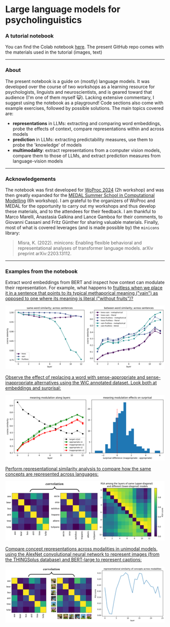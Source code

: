 # Large language models for psycholinguistics
### A tutorial notebook

You can find the Colab notebook [here](https://drive.google.com/file/d/1NkIgEsPuNN1uiN4-kM8r-XluBqtBX17V/view?usp=sharing). The present GitHub repo comes with the materials used in the tutorial (images, text)

---

### About
The present notebook is a guide on (mostly) language models. It was developed over the course of two workshops as a learning resource for psychologists, linguists and neuroscientists, and is geared toward that audience (I'm one of them myself 😺). Lacking extensive commentary, I suggest using the notebook as a playground! Code sections also come with example exercises, followed by possible solutions. The main topics covered are:
*  **representations** in LLMs: extracting and comparing word embeddings, probe the effects of context, compare representations within and across models
*  **prediction** in LLMs: extracting predictability measures, use them to probe the 'knowledge' of models
*  **multimodality**: extract representations from a computer vision models, compare them to those of LLMs, and extract prediction measures from language-vision models

---

### **Acknowledgements**

The notebook was first developed for [WoProc 2024](https://moproc2024.net/) (2h workshop) and was then greatly expanded for the [MEDAL Summer School in Computational Modelling](https://medal.ut.ee/event/medal-summer-school-in-computational-linguistics/) (6h workshop). I am grateful to the organizers of WoProc and MEDAL for the opportunity to carry out my workshops and thus develop these materials, and to the attendees for their feedback. I am thankful to Marco Marelli, Anastasia Galkina and Lance Gamboa for their comments, to Giovanni Cassani and Fritz Günther for sharing valuable materials. Finally, most of what is covered leverages (and is made possible by) the `minicons` library:
<medium>
> Misra, K. (2022). minicons: Enabling flexible behavioral and representational analyses of transformer language models. arXiv preprint arXiv:2203.13112.
</medium>

---

### Examples from the notebook
Extract word embeddings from BERT and inspect how context can modulate their representation. For example, what happens to <u>fruitless<u> when we place it in a sentence that points to its typical methaporical meaning ("vain") as opposed to one where its meaning is literal ("without fruits")? 

![example_fruitless](example_outputs/example_fruitless.png)

Observe the effect of replacing a word with sense-appropriate and sense-inappropriate alternatives using the [WiC annotated dataset](https://osf.io/preprints/psyarxiv/b45ys_v1). Look both at embeddings and surprisal:

![example_wic](example_outputs/example_wic.png)

Perform representational similarity analysis to compare how the same concepts are represented across languages:

![example_RSA_crosslingual](example_outputs/example_RSA_crosslingual.png)

Compare concept representations across modalities in unimodal models, using the AlexNet convolutional neural network to represent images (from the [THINGSplus database](https://link.springer.com/article/10.3758/s13428-023-02110-8)) and BERT-large to represent captions:

![example_RSA_crossmodal](example_outputs/example_RSA_crossmodal.png)


